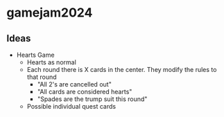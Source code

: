 # gamejam2024

## Ideas
- Hearts Game
	- Hearts as normal
	- Each round there is X cards in the center. They modify the rules to that round
		- "All 2's are cancelled out"
		- "All cards are considered hearts"
		- "Spades are the trump suit this round"
	- Possible individual quest cards
